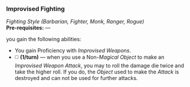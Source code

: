 ### Improvised Fighting
*Fighting Style (Barbarian, Fighter, Monk, Ranger, Rogue)*  
**Pre-requisites:** —  

you gain the following abilities:
* You gain Proficiency with *Improvised Weapons*.
* ◻️ **(1/turn)** — when you use a Non-*Magical* *Object* to make an *Improvised Weapon Attack*, you may to roll the damage die twice and take the higher roll. If you do, the *Object* used to make the *Attack* is destroyed and can not be used for further attacks.
